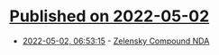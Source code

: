 # [Published on 2022-05-02](index.md)

* [2022-05-02, 06:53:15](https://news.ycombinator.com/item?id=31232105) - [Zelensky Compound NDA](https://writing.kemitchell.com/2022/04/30/Zelensky-Compound-NDA)
